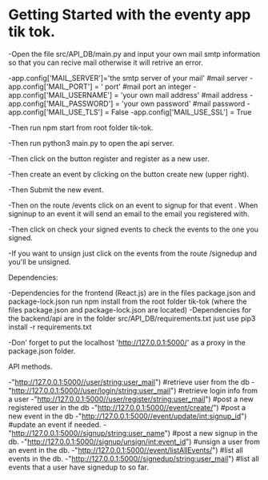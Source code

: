 # Getting Started with the eventy app tik tok. 

-Open the file src/API_DB/main.py and input your own mail smtp information so that you can recive mail otherwise it will retrive an error. 

-app.config['MAIL_SERVER']='the smtp server of your mail' #mail server
-app.config['MAIL_PORT'] = ' port' #mail port an integer
-app.config['MAIL_USERNAME'] = 'your own mail address' #mail address
-app.config['MAIL_PASSWORD'] = 'your own password' #mail password
-app.config['MAIL_USE_TLS'] = False
-app.config['MAIL_USE_SSL'] = True

-Then run npm start from root folder tik-tok. 

-Then run python3 main.py to open the api server. 

-Then click on the button register and register as a new user. 

-Then create an event by clicking on the button create new (upper right).

-Then Submit the new event. 

-Then on the route /events click on an event to signup for that event . When signinup to an event it will send an email to the email you registered with. 

-Then click on check your signed events to check the events to the one you signed. 

-If you want to unsign just click on the events from the route /signedup and you'll be unsigned. 



Dependencies:

-Dependencies for the frontend (React.js) are in the files package.json and package-lock.json run npm install from the root folder tik-tok (where the files package.json and package-lock.json are located) 
-Dependencies for the backend/api are in the folder src/API_DB/requirements.txt just use pip3 install -r requirements.txt

-Don' forget to put the localhost 'http://127.0.0.1:5000/' as a proxy in the package.json folder. 

API methods. 

-"http://127.0.0.1:5000//user/<string:user_mail>") #retrieve user from the db 
-"http://127.0.0.1:5000//user/login/<string:user_mail>") #retrieve login info from a user
-"http://127.0.0.1:5000//user/register/<string:user_mail>") #post a new registered user in the db
-"http://127.0.0.1:5000//event/create/") #post a new event in the db
-"http://127.0.0.1:5000//event/update/<int:signup_id>") #update an event if needed. 
-"http://127.0.0.1:5000//signup/<string:user_name>") #post a new signup in the db. 
-"http://127.0.0.1:5000//signup/unsign/<int:event_id>") #unsign a user from an event in the db. 
-"http://127.0.0.1:5000//event/listAllEvents/") #list all events in the db. 
-"http://127.0.0.1:5000//signedup/<string:user_mail>") #list all events that a user have signedup to so far. 




